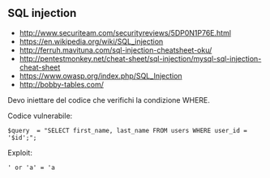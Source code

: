 ## SQL injection

- http://www.securiteam.com/securityreviews/5DP0N1P76E.html
- https://en.wikipedia.org/wiki/SQL_injection
- http://ferruh.mavituna.com/sql-injection-cheatsheet-oku/
- http://pentestmonkey.net/cheat-sheet/sql-injection/mysql-sql-injection-cheat-sheet
- https://www.owasp.org/index.php/SQL_Injection
- http://bobby-tables.com/

Devo iniettare del codice che verifichi la condizione WHERE.

Codice vulnerabile:

`$query  = "SELECT first_name, last_name FROM users WHERE user_id = '$id';";`

Exploit:

`' or 'a' = 'a`
